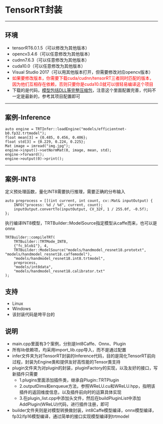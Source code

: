 # TensorRT封装

---

## 环境
* tensorRT6.0.1.5（可以修改为其他版本）
* opencv3.4.6（可以任意修改为其他版本）
* cudnn7.6.3（可以任意修改为其他版本）
* cuda10.0（可以任意修改为其他版本）
* Visual Studio 2017（可以用其他版本打开，但需要修改对应opencv版本）
* <font color=red>如果要修改版本，你需要下载cuda/cudnn/tensorRT三者同时匹配的版本，因为他们互相存在依赖，否则只要你是cuda10.0就可以很轻易编译这个项目</font>
* 下载的是代码，[模型包括DLL等完整压缩包](http://zifuture.com:1000/fs/16.std/TensorRT2.zip)，注意这个里面配置完善，代码不一定是最新的，参考其项目配置即可
---


## 案例-Inference
```
auto engine = TRTInfer::loadEngine("models/efficientnet-b0.fp32.trtmodel");
float mean[3] = {0.485, 0.456, 0.406};
float std[3] = {0.229, 0.224, 0.225};
Mat image = imread("img.jpg");
engine->input()->setNormMat(0, image, mean, std);
engine->forward();
engine->output(0)->print();
```

---

## 案例-INT8
定义预处理函数，量化INT8需要执行推理，需要正确的分布输入
```
auto preprocess = [](int current, int count, cv::Mat& inputOutput) {
    INFO("process: %d / %d", current, count);
    inputOutput.convertTo(inputOutput, CV_32F, 1 / 255.0f, -0.5f);
};
```

执行编译INT8模型，TRTBuilder::ModelSource指定模型从caffe而来，也可以是onnx
```
TRTBuilder::compileTRT(
    TRTBuilder::TRTMode_INT8, 
    {"fc_blob1"}, 4,
    TRTBuilder::ModelSource("models/handmodel_resnet18.prototxt", "models/handmodel_resnet18.caffemodel"),
    "models/handmodel_resnet18.int8.trtmodel", 
    preprocess, 
    "models/int8data", 
    "models/handmodel_resnet18.calibrator.txt"
);
```


## 支持
* Linux
* Windows
* 该封装代码是垮平台的

## 说明
* main.cpp里面有3个案例，分别是Int8Caffe、Onnx、Plugin
* 所有lib依赖项，均采用import_lib.cpp导入，而不是通过配置
* infer文件夹为对TensorRT封装的Inference代码，目的是简化TensorRT前向过程，封装为Engine类和提供友好高性能的Tensor类支持
* plugin文件夹为对plugin的封装，pluginFactory的实现，以及友好的接口，写新插件只需要
  * 1.plugins里面添加插件类，继承自Plugin::TRTPlugin
  * 2.outputDims和enqueue方法，参照WReLU.cu和WReLU.hpp，指明该插件的返回维度信息，以及插件前向时的运算具体实现
  * 3.在plugin_list.cpp中添加头文件，然后在buildPluginList中添加AddPlugin(WReLU)代码，进行插件注册，即可
* builder文件夹则是对模型转换做封装，int8Caffe模型编译，onnx模型编译，fp32/fp16模型编译，通过简单的接口实现模型编译到trtmodel